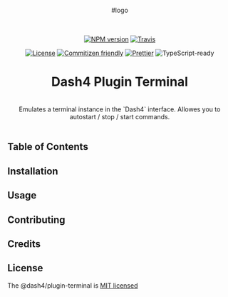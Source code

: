 
<div align="center">
<br />
#logo
<br />
<br />
<br />

[![NPM version](https://badge.fury.io/js/@dash4/plugin-terminal.svg)](https://www.npmjs.com/package/@dash4/plugin-terminal) [![Travis](https://img.shields.io/travis/@dash4/plugin-terminal/master.svg)](https://travis-ci.org/@dash4/plugin-terminal)

[![License](https://img.shields.io/badge/license-MIT-green.svg)](http://opensource.org/licenses/MIT) [![Commitizen friendly](https://img.shields.io/badge/commitizen-friendly-brightgreen.svg)](http://commitizen.github.io/cz-cli/) [![Prettier](https://img.shields.io/badge/Code%20Style-Prettier-green.svg)](https://github.com/prettier/prettier) <!--IF(ts)-->![TypeScript-ready](https://img.shields.io/npm/types/plugin-terminal.svg)<!--/IF-->

<h1>Dash4 Plugin Terminal</h1>
<br />
Emulates a terminal instance in the `Dash4` interface. Allowes you to autostart / stop / start commands.
<br />
<br />
</div>

## Table of Contents

## Installation

## Usage

## Contributing

## Credits

## License

The @dash4/plugin-terminal is [MIT licensed](./LICENSE)
